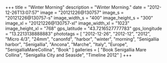 +++
title = "Winter Morning"
description = "Winter Morning."
date = "2012-12-26T13:07:57"
image = "20121226@130757"
image_s = "20121226@130757-s"
image_width_s = "400"
image_height_s = "300"
image_xl = "20121226@130757-xl"
image_width_xl = "1023"
image_height_xl = "768"
gps_latitude = "43.7216527777783"
gps_longitude = "13.2213138888883"
phototags = [ "2012-12-26", "2012-12", "2012", "Micro 4/3", "24mm", "canonfd", "harbor", "winter", "morning", "Senigallia harbor", "Senigallia", "Ancona", "Marche", "Italy", "Europe", "SenigalliaMareCollina", "Book" ]
galleries = [ "Book Senigallia Mare Collina", "Senigallia City and Seaside", "Timeline 2012" ]
+++
